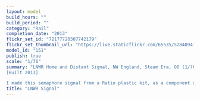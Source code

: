```yaml
---
layout: model
build_hours: ""
build_period: ""
category: "Rail"
completion_date: "2013"
flickr_set_id: "72177720307742179"
flickr_set_thumbnail_url: "https://live.staticflickr.com/65535/52840941604_3d2e7ee78e_m.jpg"
model_id: "151"
publish: true
scale: "1/76"
summary: "LNWR Home and Distant Signal, NW England, Steam Era, OO (1/76) scale
[Built 2013]

I made this semaphore signal from a Ratio plastic kit, as a component of a static rail diorama. It was nonetheless a reasonably challenging project in its own right."
title: "LNWR Signal"
---
```



